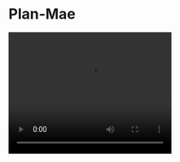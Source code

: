 # Plan-Mae
<video width="320" height="240" controls>
  <source src="https://raw.githubusercontent.com/Yangangren/Plan-Mae/blob/main/Plan-Mae-road-test.mp4" type="video/mp4">
  Your browser does not support the video tag.
</video>

